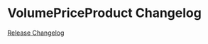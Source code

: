 # VolumePriceProduct Changelog

[Release Changelog](https://github.com/spryker/volume-price-product/releases)
